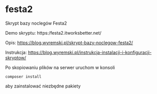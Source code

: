 # festa2
Skrypt bazy noclegów Festa2

Demo skryptu: https:/festa2.itworksbetter.net/

Opis: https://blog.wyremski.pl/skrypt-bazy-noclegow-festa2/

Instrukcja: https://blog.wyremski.pl/instrukcja-instalacji-i-konfiguracji-skryptow/

Po skopiowaniu plików na serwer uruchom w konsoli 
```
composer install
```
aby zainstalować niezbędne pakiety
